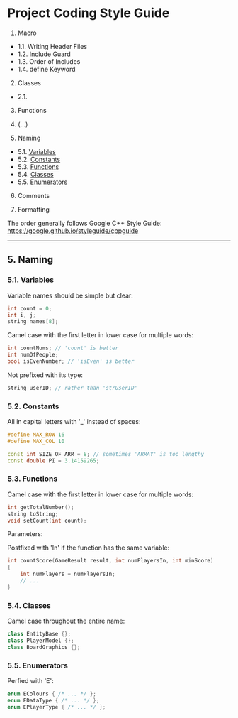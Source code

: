# Project Coding Style Guide

1. Macro
- 1.1. Writing Header Files
- 1.2. Include Guard
- 1.3. Order of Includes
- 1.4. define Keyword

2. Classes
- 2.1.

3. Functions

4. (...)

5. Naming
- 5.1. [Variables](#5.1.-variables)
- 5.2. [Constants](#5.2.-constants)
- 5.3. [Functions](#5.3.-functions)
- 5.4. [Classes](#5.4.-classes)
- 5.5. [Enumerators](#5.5.-enumerators)

6. Comments

7. Formatting

The order generally follows Google C++ Style Guide: https://google.github.io/styleguide/cppguide

----------------------------------------------------------------

## 5. Naming

### 5.1. Variables

Variable names should be simple but clear:

``` C++
int count = 0;
int i, j;
string names[8];
```

Camel case with the first letter in lower case for multiple words:

``` C++
int countNums; // 'count' is better
int numOfPeople;
bool isEvenNumber; // 'isEven' is better
```

Not prefixed with its type:

``` C++
string userID; // rather than 'strUserID'

```

### 5.2. Constants

All in capital letters with '\_' instead of spaces:

``` C++
#define MAX_ROW 16
#define MAX_COL 10

const int SIZE_OF_ARR = 8; // sometimes 'ARRAY' is too lengthy
const double PI = 3.14159265;
```

### 5.3. Functions

Camel case with the first letter in lower case for multiple words:

``` C++
int getTotalNumber();
string toString;
void setCount(int count);
```

Parameters:

Postfixed with 'In' if the function has the same variable:

``` C++
int countScore(GameResult result, int numPlayersIn, int minScore)
{
	int numPlayers = numPlayersIn;
	// ...
}
```

### 5.4. Classes

Camel case throughout the entire name:

``` C++
class EntityBase {};
class PlayerModel {};
class BoardGraphics {};
```

### 5.5. Enumerators

Perfied with 'E':

``` C++
enum EColours { /* ... */ };
enum EDataType { /* ... */ };
enum EPlayerType { /* ... */ };
```
